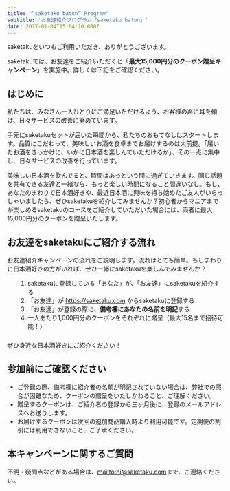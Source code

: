 ```yaml
---
title: "“saketaku baton” Program"
subtitle: 'お友達紹介プログラム「saketaku baton」'
date: 2017-01-04T15:04:10.000Z
---
```


<style>
  h2 {
    font-weight: bold;
  }
  h3 {
    font-weight: bold;
  }
  ol {
    list-style-type: decimal;
    margin-left: 1.5rem;
    margin-bottom: 1.5rem;
  }
</style>

saketakuをいつもご利用いただき、ありがとうございます。

saketakuでは、お友達をご紹介いただくと「**最大15,000円分のクーポン贈呈キャンペーン**」を実施中。詳しくは下記をご確認ください。

## はじめに

私たちは、みなさん一人ひとりにご満足いただけるよう、お客様の声に耳を傾け、日々サービスの改善に努めています。

手元にsaketakuセットが届いた瞬間から、私たちのおもてなしはスタートします。品質にこだわって、美味しいお酒を食卓までお届けするのは大前提。「届いたお酒をきっかけに、いかに日本酒を楽しんでいただけるか」、その一点に集中し、日々サービスの改善を行っています。

美味しい日本酒を飲んでると、時間はあっという間に過ぎていきます。同じ話題を共有できる友達と一緒なら、もっと楽しい時間になること間違いなし。もし、あなたのまわりで日本酒好きや、最近日本酒に興味を持ち始めたご友人がいらっしゃいましたら、ぜひsaketakuを紹介してみませんか？初心者からマニアまでが楽しめるsaketakuのコースをご紹介していただいた場合には、両者に最大15,000円分のクーポンを贈呈いたします。

## お友達をsaketakuにご紹介する流れ



お友達紹介キャンペーンの流れをご説明します。流れはとても簡単。もしまわりに日本酒好きの方がいれば、ぜひ一緒にsaketakuを楽しんでみませんか？

1. saketakuに登録している「あなた」が、「お友達」にsaketakuを紹介する
2. 「お友達」が <https://saketaku.com> からsaketakuに登録する
3. 「お友達」が登録の際に、**備考欄にあなたの名前を明記**する
4. 一人あたり1,000円分のクーポンをそれぞれに贈呈（最大15名まで招待可能！）

ぜひ身近な日本酒好きにご紹介ください！

## 参加前にご確認ください

- ご登録の際、備考欄に紹介者の名前が明記されていない場合は、弊社での照合が困難なため、クーポンの贈呈をいたしかねること、ご理解ください。
- 贈呈するクーポンは、ご紹介者の登録から三ヶ月後に、登録のメールアドレスへお送りします。
- お届けするクーポンは次回の追加商品購入時より利用可能です。定期便の割引には利用できないこと、ご了承ください。


## 本キャンペーンに関するご質問

不明・疑問点などがある場合は、<mailto:hi@saketaku.com>まで、ご連絡ください。



